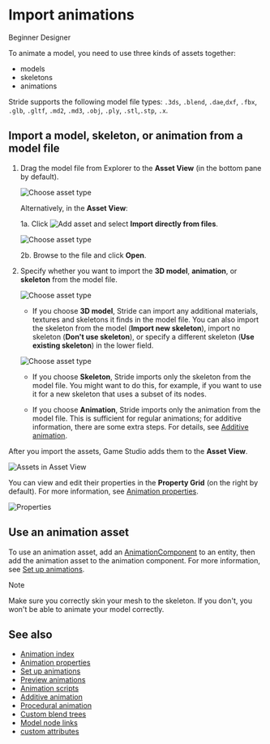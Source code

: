 # Import animations

<span class="badge text-bg-primary">Beginner</span>
<span class="badge text-bg-success">Designer</span>

To animate a model, you need to use three kinds of assets together:

* models
* skeletons
* animations

Stride supports the following model file types: `.3ds`, `.blend`, `.dae`,`dxf`, `.fbx`, `.glb`, `.gltf`, `.md2`, `.md3`, `.obj`, `.ply`, `.stl`,`.stp`, `.x`.

## Import a model, skeleton, or animation from a model file

1. Drag the model file from Explorer to the **Asset View** (in the bottom pane by default).

    ![Choose asset type](media/create-and-add-assets-drag-and-drop-model.png)

    Alternatively, in the **Asset View**:

    1a. Click ![Add asset](media/create-and-add-assets-add-new-asset-button.png) and select **Import directly from files**.
    
    ![Choose asset type](media/create-and-add-assets-add-new1.png)

    2b. Browse to the file and click **Open**.

2. Specify whether you want to import the **3D model**, **animation**, or **skeleton** from the model file.

    ![Choose asset type](media/create-and-add-assets-choose-asset-type.png)

    * If you choose **3D model**, Stride can import any additional materials, textures and skeletons it finds in the model file. You can also import the skeleton from the model (**Import new skeleton**), import no skeleton (**Don't use skeleton**), or specify a different skeleton (**Use existing skeleton**) in the lower field.

    ![Choose asset type](media/create-and-add-assets-model-import-parameters.png)

    * If you choose **Skeleton**, Stride imports only the skeleton from the model file. You might want to do this, for example, if you want to use it for a new skeleton that uses a subset of its nodes.

    * If you choose **Animation**, Stride imports only the animation from the model file. This is sufficient for regular animations; for additive information, there are some extra steps. For details, see [Additive animation](additive-animation.md).

After you import the assets, Game Studio adds them to the **Asset View**.

![Assets in Asset View](media/assets-in-asset-view1.png)

You can view and edit their properties in the **Property Grid** (on the right by default). For more information, see [Animation properties](animation-properties.md).

![Properties](media/animations-properties.png)

## Use an animation asset

To use an animation asset, add an [AnimationComponent](xref:Stride.Engine.AnimationComponent) to an entity, then add the animation asset to the animation component. For more information, see [Set up animations](set-up-animations.md).

>[!Note]
>Make sure you correctly skin your mesh to the skeleton. If you don't, you won't be able to animate your model correctly.

## See also

* [Animation index](index.md)
* [Animation properties](animation-properties.md)
* [Set up animations](set-up-animations.md)
* [Preview animations](preview-animations.md)
* [Animation scripts](animation-scripts.md)
* [Additive animation](additive-animation.md)
* [Procedural animation](procedural-animation.md)
* [Custom blend trees](custom-blend-trees.md)
* [Model node links](model-node-links.md)
* [custom attributes](custom-attributes.md)